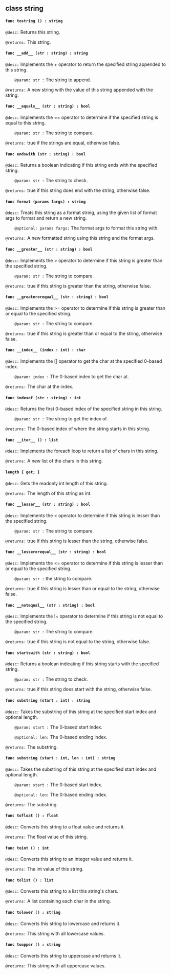 ## class string

#### ```func tostring () : string```


```@desc:``` Returns this string.

```@returns:``` This string.

#### ```func __add__ (str : string) : string```


```@desc:``` Implements the + operator to return the specified string appended to this string.

```    @param: str :``` The string to append.

```@returns:``` A new string with the value of this string appended with the string.

#### ```func __equals__ (str : string) : bool```


```@desc:``` Implements the == operator to determine if the specified string is equal to this string.

```    @param: str :``` The string to compare.

```@returns:``` true if the strings are equal, otherwise false.

#### ```func endswith (str : string) : bool```


```@desc:``` Returns a boolean indicating if this string ends with the specified string.

```    @param: str :``` The string to check.

```@returns:``` true if this string does end with the string, otherwise false.

#### ```func format (params fargs) : string```


```@desc:``` Treats this string as a format string, using the given list of format args to format and return a new string.

```    @optional: params fargs:``` The format args to format this string with.

```@returns:``` A new formatted string using this string and the format args.

#### ```func __greater__ (str : string) : bool```


```@desc:``` Implements the > operator to determine if this string is greater than the specified string.

```    @param: str :``` The string to compare.

```@returns:``` true if this string is greater than the string, otherwise false.

#### ```func __greaterorequal__ (str : string) : bool```


```@desc:``` Implements the >= operator to determine if this string is greater than or equal to the specified string.

```    @param: str :``` The string to compare.

```@returns:``` true if this string is greater than or equal to the string, otherwise false.

#### ```func __index__ (index : int) : char```


```@desc:``` Implements the [] operator to get the char at the specified 0-based index.

```    @param: index :``` The 0-based index to get the char at.

```@returns:``` The char at the index.

#### ```func indexof (str : string) : int```


```@desc:``` Returns the first 0-based index of the specified string in this string.

```    @param: str :``` The string to get the index of.

```@returns:``` The 0-based index of where the string starts in this string.

#### ```func __iter__ () : list```


```@desc:``` Implements the foreach loop to return a list of chars in this string.

```@returns:``` A new list of the chars in this string.

#### ```length { get; }```


```@desc:``` Gets the readonly int length of this string.

```@returns:``` The length of this string as int.

#### ```func __lesser__ (str : string) : bool```


```@desc:``` Implements the < operator to determine if this string is lesser than the specified string.

```    @param: str :``` The string to compare.

```@returns:``` true if this string is lesser than the string, otherwise false.

#### ```func __lesserorequal__ (str : string) : bool```


```@desc:``` Implements the <= operator to determine if this string is lesser than or equal to the specified string.

```    @param: str :``` the string to compare.

```@returns:``` true if this string is lesser than or equal to the string, otherwise false.

#### ```func __notequal__ (str : string) : bool```


```@desc:``` Implements the != operator to determine if this string is not equal to the specified string.

```    @param: str :``` The string to compare.

```@returns:``` true if this string is not equal to the string, otherwise false.

#### ```func startswith (str : string) : bool```


```@desc:``` Returns a boolean indicating if this string starts with the specified string.

```    @param: str :``` The string to check.

```@returns:``` true if this string does start with the string, otherwise false.

#### ```func substring (start : int) : string```


```@desc:``` Takes the substring of this string at the specified start index and optional length.

```    @param: start :``` The 0-based start index.

```    @optional: len:``` The 0-based ending index.

```@returns:``` The substring.

#### ```func substring (start : int, len : int) : string```


```@desc:``` Takes the substring of this string at the specified start index and optional length.

```    @param: start :``` The 0-based start index.

```    @optional: len:``` The 0-based ending index.

```@returns:``` The substring.

#### ```func tofloat () : float```


```@desc:``` Converts this string to a float value and returns it.

```@returns:``` The float value of this string.

#### ```func toint () : int```


```@desc:``` Converts this string to an integer value and returns it.

```@returns:``` The int value of this string.

#### ```func tolist () : list```


```@desc:``` Converts this string to a list this string's chars.

```@returns:``` A list containing each char in the string.

#### ```func tolower () : string```


```@desc:``` Converts this string to lowercase and returns it.

```@returns:``` This string with all lowercase values.

#### ```func toupper () : string```


```@desc:``` Converts this string to uppercase and returns it.

```@returns:``` This string with all uppercase values.

